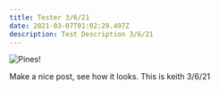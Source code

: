 ```yaml
---
title: Tester 3/6/21
date: 2021-03-07T01:02:29.497Z
description: Test Description 3/6/21
---
```

![Pines!](/img/pines.jpeg "Pines")

Make a nice post, see how it looks. This is keith 3/6/21